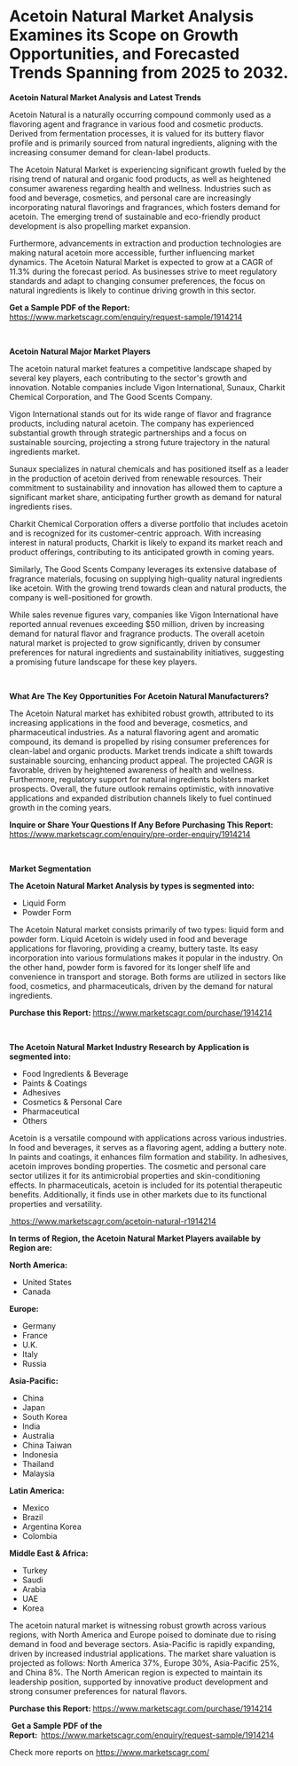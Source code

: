 <p><h1>Acetoin Natural Market Analysis Examines its Scope on Growth Opportunities, and Forecasted Trends Spanning from 2025 to 2032.</h1></p><p><strong>Acetoin Natural Market Analysis and Latest Trends</strong></p>
<p><p>Acetoin Natural is a naturally occurring compound commonly used as a flavoring agent and fragrance in various food and cosmetic products. Derived from fermentation processes, it is valued for its buttery flavor profile and is primarily sourced from natural ingredients, aligning with the increasing consumer demand for clean-label products.</p><p>The Acetoin Natural Market is experiencing significant growth fueled by the rising trend of natural and organic food products, as well as heightened consumer awareness regarding health and wellness. Industries such as food and beverage, cosmetics, and personal care are increasingly incorporating natural flavorings and fragrances, which fosters demand for acetoin. The emerging trend of sustainable and eco-friendly product development is also propelling market expansion.</p><p>Furthermore, advancements in extraction and production technologies are making natural acetoin more accessible, further influencing market dynamics. The Acetoin Natural Market is expected to grow at a CAGR of 11.3% during the forecast period. As businesses strive to meet regulatory standards and adapt to changing consumer preferences, the focus on natural ingredients is likely to continue driving growth in this sector.</p></p>
<p><strong>Get a Sample PDF of the Report:&nbsp;</strong> <a href="https://www.marketscagr.com/enquiry/request-sample/1914214?utm_campaign=2476&utm_medium=2&utm_source=Github&utm_content=ia&utm_term=01042025&utm_id=acetoin-natural">https://www.marketscagr.com/enquiry/request-sample/1914214</a></p>
<p>&nbsp;</p>
<p><strong>Acetoin Natural Major Market Players</strong></p>
<p><p>The acetoin natural market features a competitive landscape shaped by several key players, each contributing to the sector's growth and innovation. Notable companies include Vigon International, Sunaux, Charkit Chemical Corporation, and The Good Scents Company. </p><p>Vigon International stands out for its wide range of flavor and fragrance products, including natural acetoin. The company has experienced substantial growth through strategic partnerships and a focus on sustainable sourcing, projecting a strong future trajectory in the natural ingredients market.</p><p>Sunaux specializes in natural chemicals and has positioned itself as a leader in the production of acetoin derived from renewable resources. Their commitment to sustainability and innovation has allowed them to capture a significant market share, anticipating further growth as demand for natural ingredients rises.</p><p>Charkit Chemical Corporation offers a diverse portfolio that includes acetoin and is recognized for its customer-centric approach. With increasing interest in natural products, Charkit is likely to expand its market reach and product offerings, contributing to its anticipated growth in coming years.</p><p>Similarly, The Good Scents Company leverages its extensive database of fragrance materials, focusing on supplying high-quality natural ingredients like acetoin. With the growing trend towards clean and natural products, the company is well-positioned for growth.</p><p>While sales revenue figures vary, companies like Vigon International have reported annual revenues exceeding $50 million, driven by increasing demand for natural flavor and fragrance products. The overall acetoin natural market is projected to grow significantly, driven by consumer preferences for natural ingredients and sustainability initiatives, suggesting a promising future landscape for these key players.</p></p>
<p>&nbsp;</p>
<p><strong>What Are The Key Opportunities For Acetoin Natural Manufacturers?</strong></p>
<p><p>The Acetoin Natural market has exhibited robust growth, attributed to its increasing applications in the food and beverage, cosmetics, and pharmaceutical industries. As a natural flavoring agent and aromatic compound, its demand is propelled by rising consumer preferences for clean-label and organic products. Market trends indicate a shift towards sustainable sourcing, enhancing product appeal. The projected CAGR is favorable, driven by heightened awareness of health and wellness. Furthermore, regulatory support for natural ingredients bolsters market prospects. Overall, the future outlook remains optimistic, with innovative applications and expanded distribution channels likely to fuel continued growth in the coming years.</p></p>
<p><strong>Inquire or Share Your Questions If Any Before Purchasing This Report:</strong> <a href="https://www.marketscagr.com/enquiry/pre-order-enquiry/1914214?utm_campaign=2476&utm_medium=2&utm_source=Github&utm_content=ia&utm_term=01042025&utm_id=acetoin-natural">https://www.marketscagr.com/enquiry/pre-order-enquiry/1914214</a></p>
<p>&nbsp;</p>
<p><strong>Market Segmentation</strong></p>
<p><strong>The Acetoin Natural Market Analysis by types is segmented into:</strong></p>
<p><ul><li>Liquid Form</li><li>Powder Form</li></ul></p>
<p><p>The Acetoin Natural market consists primarily of two types: liquid form and powder form. Liquid Acetoin is widely used in food and beverage applications for flavoring, providing a creamy, buttery taste. Its easy incorporation into various formulations makes it popular in the industry. On the other hand, powder form is favored for its longer shelf life and convenience in transport and storage. Both forms are utilized in sectors like food, cosmetics, and pharmaceuticals, driven by the demand for natural ingredients.</p></p>
<p><strong>Purchase this Report:&nbsp;</strong><a href="https://www.marketscagr.com/purchase/1914214?utm_campaign=2476&utm_medium=2&utm_source=Github&utm_content=ia&utm_term=01042025&utm_id=acetoin-natural">https://www.marketscagr.com/purchase/1914214</a></p>
<p>&nbsp;</p>
<p><strong>The Acetoin Natural Market Industry Research by Application is segmented into:</strong></p>
<p><ul><li>Food Ingredients & Beverage</li><li>Paints & Coatings</li><li>Adhesives</li><li>Cosmetics & Personal Care</li><li>Pharmaceutical</li><li>Others</li></ul></p>
<p><p>Acetoin is a versatile compound with applications across various industries. In food and beverages, it serves as a flavoring agent, adding a buttery note. In paints and coatings, it enhances film formation and stability. In adhesives, acetoin improves bonding properties. The cosmetic and personal care sector utilizes it for its antimicrobial properties and skin-conditioning effects. In pharmaceuticals, acetoin is included for its potential therapeutic benefits. Additionally, it finds use in other markets due to its functional properties and versatility.</p></p>
<p><a href="https://www.marketscagr.com/acetoin-natural-r1914214?utm_campaign=2476&utm_medium=2&utm_source=Github&utm_content=ia&utm_term=01042025&utm_id=acetoin-natural">&nbsp;https://www.marketscagr.com/acetoin-natural-r1914214</a></p>
<p><strong>In terms of Region, the Acetoin Natural Market Players available by Region are:</strong></p>
<p>
    <p> <strong> North America: </strong>
        <ul>
            <li>United States</li>
            <li>Canada</li>
        </ul>
        </p> 
    <p> <strong> Europe: </strong>
        <ul>
            <li>Germany</li>
            <li>France</li>
            <li>U.K.</li>
            <li>Italy</li>
            <li>Russia</li>
        </ul>
        </p> 
    <p> <strong> Asia-Pacific: </strong>
        <ul>
            <li>China</li>
            <li>Japan</li>
            <li>South Korea</li>
            <li>India</li>
            <li>Australia</li>
            <li>China Taiwan</li>
            <li>Indonesia</li>
            <li>Thailand</li>
            <li>Malaysia</li>
        </ul>
        </p> 
    <p> <strong> Latin America: </strong>
        <ul>
            <li>Mexico</li>
            <li>Brazil</li>
            <li>Argentina Korea</li>
            <li>Colombia</li>
        </ul>
        </p> 
    <p> <strong> Middle East & Africa: </strong>
        <ul>
            <li>Turkey</li>
            <li>Saudi</li>
            <li>Arabia</li>
            <li>UAE</li>
            <li>Korea</li>
        </ul>
    </p>
    </p>
<p><p>The acetoin natural market is witnessing robust growth across various regions, with North America and Europe poised to dominate due to rising demand in food and beverage sectors. Asia-Pacific is rapidly expanding, driven by increased industrial applications. The market share valuation is projected as follows: North America 37%, Europe 30%, Asia-Pacific 25%, and China 8%. The North American region is expected to maintain its leadership position, supported by innovative product development and strong consumer preferences for natural flavors.</p></p>
<p><strong>Purchase this Report: </strong><a href="https://www.marketscagr.com/purchase/1914214?utm_campaign=2476&utm_medium=2&utm_source=Github&utm_content=ia&utm_term=01042025&utm_id=acetoin-natural">https://www.marketscagr.com/purchase/1914214</a></p>
<p>&nbsp;<strong>Get a Sample PDF of the Report:&nbsp;&nbsp;</strong><a href="https://www.marketscagr.com/enquiry/request-sample/1914214?utm_campaign=2476&utm_medium=2&utm_source=Github&utm_content=ia&utm_term=01042025&utm_id=acetoin-natural">https://www.marketscagr.com/enquiry/request-sample/1914214</a></p>
<p><strong></strong></p>
<p>Check more reports on <a href="https://www.marketscagr.com/?utm_campaign=2476&utm_medium=2&utm_source=Github&utm_content=ia&utm_term=01042025&utm_id=acetoin-natural">https://www.marketscagr.com/</a></p>